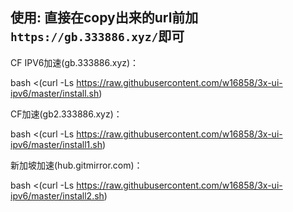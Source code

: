 

## 使用:  直接在copy出来的url前加`https://gb.333886.xyz/`即可
CF IPV6加速(gb.333886.xyz)：

 bash <(curl -Ls https://raw.githubusercontent.com/w16858/3x-ui-ipv6/master/install.sh)

CF加速(gb2.333886.xyz)：

 bash <(curl -Ls https://raw.githubusercontent.com/w16858/3x-ui-ipv6/master/install1.sh)


新加坡加速(hub.gitmirror.com)：

bash <(curl -Ls https://raw.githubusercontent.com/w16858/3x-ui-ipv6/master/install2.sh)
